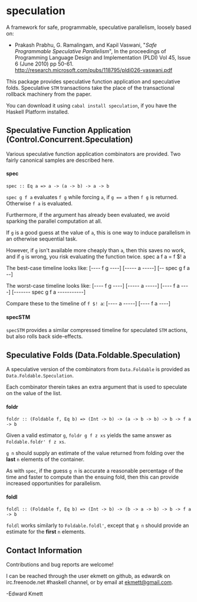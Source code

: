 speculation
===========

A framework for safe, programmable, speculative parallelism, loosely based on:

*  Prakash Prabhu, G. Ramalingam, and Kapil Vaswani, "*Safe Programmable Speculative Parallelism*",
   In the proceedings of Programming Language Design and Implementation (PLDI) Vol 45, Issue 6 (June 2010) pp 50-61.
   <http://research.microsoft.com/pubs/118795/pldi026-vaswani.pdf>

This package provides speculative function application and speculative folds. Speculative `STM` transactions take the place
of the transactional rollback machinery from the paper.

You can download it using `cabal install speculation`, if you have the Haskell Platform installed.

Speculative Function Application (Control.Concurrent.Speculation)
-----------------------------------------------------------------

Various speculative function application combinators are provided. Two fairly canonical samples are described here.

#### spec

    spec :: Eq a => a -> (a -> b) -> a -> b

`spec g f a` evaluates `f g` while forcing `a`, if `g == a` then `f g` is returned. Otherwise `f a` is evaluated.

Furthermore, if the argument has already been evaluated, we avoid sparking the parallel computation at all.

If `g` is a good guess at the value of `a`, this is one way to induce parallelism in an otherwise sequential task.

However, if `g` isn\'t available more cheaply than `a`, then this saves no work, and if `g` is wrong, you risk evaluating the function twice.
    spec a f a = f $! a
    
The best-case timeline looks like:
    [---- f g ----]
       [----- a -----]
    [-- spec g f a --]

The worst-case timeline looks like:
    [---- f g ----]
       [----- a -----]
                     [---- f a ----]
    [------- spec g f a -----------]
    
Compare these to the timeline of `f $! a`:
    [---- a -----]
                 [---- f a ----]

#### specSTM

`specSTM` provides a similar compressed timeline for speculated `STM` actions, but also rolls back side-effects.

Speculative Folds (Data.Foldable.Speculation)
---------------------------------------------

A speculative version of the combinators from `Data.Foldable` is provided as `Data.Foldable.Speculation`.
    
Each combinator therein takes an extra argument that is used to speculate on the value of the list.

#### foldr

    foldr :: (Foldable f, Eq b) => (Int -> b) -> (a -> b -> b) -> b -> f a -> b

Given a valid estimator `g`, `foldr g f z xs` yields the same answer as `Foldable.foldr' f z xs`.

`g n` should supply an estimate of the value returned from folding over the **last** `n` elements of the container.

As with `spec`, if the guess `g n` is accurate a reasonable percentage of the time and faster to compute than the ensuing fold, then this can provide increased opportunities for parallelism.

#### foldl

    foldl :: (Foldable f, Eq b) => (Int -> b) -> (b -> a -> b) -> b -> f a -> b

`foldl` works similarly to `Foldable.foldl'`, except that `g n` should provide an estimate for the **first** `n` elements.

Contact Information
-------------------

Contributions and bug reports are welcome!

I can be reached through the user ekmett on github, as edwardk on irc.freenode.net #haskell channel, or by email at <ekmett@gmail.com>.

-Edward Kmett

